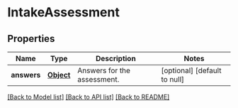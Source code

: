 # IntakeAssessment
## Properties

| Name | Type | Description | Notes |
|------------ | ------------- | ------------- | -------------|
| **answers** | [**Object**](.md) | Answers for the assessment. | [optional] [default to null] |

[[Back to Model list]](../README.md#documentation-for-models) [[Back to API list]](../README.md#documentation-for-api-endpoints) [[Back to README]](../README.md)

